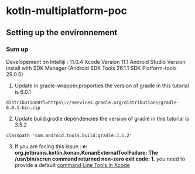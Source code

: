 # kotln-multiplatform-poc

## Setting up the environnement

### Sum up
Developement on Intelliji : 11.0.4
Xcode Version 11.1
Android Studio Version install with SDK Manager (Android SDK Tools 26.1.1 SDK Platform-tools 29.0.5)

1. Update in gradle-wrapper.proporties the version of gradle in this tutorial is 6.0.1
```
distributionUrl=https\://services.gradle.org/distributions/gradle-6.0.1-bin.zip
```
2. Update build.gradle dependencies the version of gradle in this tutorial is 3.5.2 
```
classpath 'com.android.tools.build:gradle:3.5.2'
```
3. If you are facing this issue : **e: org.jetbrains.kotlin.konan.KonanExternalToolFailure: The /usr/bin/xcrun command returned non-zero exit code: 1.** you need to provide a default [command Line Tools in Xcode](https://stackoverflow.com/questions/40743713/command-line-tool-error-xcrun-error-unable-to-find-utility-xcodebuild-n?utm_medium=organic&utm_source=google_rich_qa&utm_campaign=google_rich_qa)

